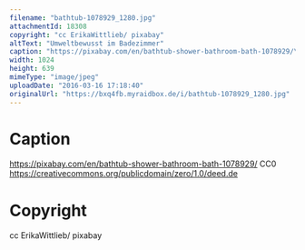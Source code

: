 ```yaml
---
filename: "bathtub-1078929_1280.jpg"
attachmentId: 18308
copyright: "cc ErikaWittlieb/ pixabay"
altText: "Umweltbewusst im Badezimmer"
caption: "https://pixabay.com/en/bathtub-shower-bathroom-bath-1078929/\nCC0 \nhttps://creativecommons.org/publicdomain/zero/1.0/deed.de"
width: 1024
height: 639
mimeType: "image/jpeg"
uploadDate: "2016-03-16 17:18:40"
originalUrl: "https://bxq4fb.myraidbox.de/i/bathtub-1078929_1280.jpg"
---
```


# Caption

https://pixabay.com/en/bathtub-shower-bathroom-bath-1078929/
CC0 
https://creativecommons.org/publicdomain/zero/1.0/deed.de

# Copyright

cc ErikaWittlieb/ pixabay

